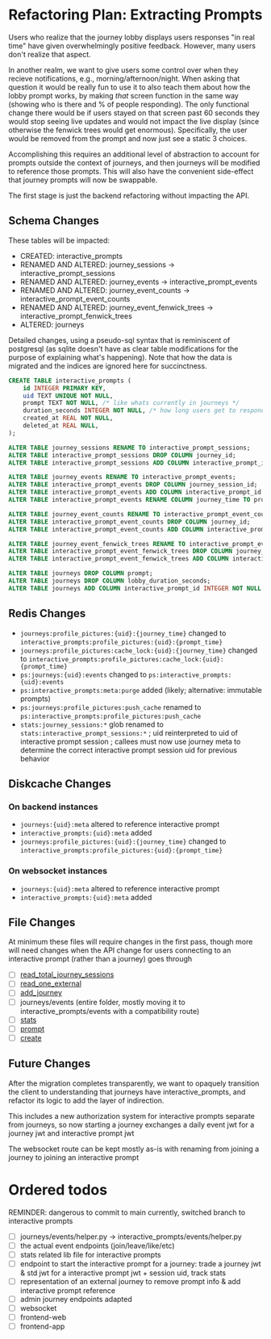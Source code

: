 # Refactoring Plan: Extracting Prompts

Users who realize that the journey lobby displays users responses "in real time"
have given overwhelmingly positive feedback. However, many users don't realize
that aspect.

In another realm, we want to give users some control over when they recieve
notifications, e.g., morning/afternoon/night. When asking that question it would
be really fun to use it to also teach them about how the lobby prompt works, by
making _that_ screen function in the same way (showing who is there and % of
people responding). The only functional change there would be if users stayed on
that screen past 60 seconds they would stop seeing live updates and would not
impact the live display (since otherwise the fenwick trees would get enormous).
Specifically, the user would be removed from the prompt and now just see a
static 3 choices.

Accomplishing this requires an additional level of abstraction to account for
prompts outside the context of journeys, and then journeys will be modified
to reference those prompts. This will also have the convenient side-effect that
journey prompts will now be swappable.

The first stage is just the backend refactoring without impacting the API.

## Schema Changes

These tables will be impacted:

- CREATED: interactive_prompts
- RENAMED AND ALTERED: journey_sessions -> interactive_prompt_sessions
- RENAMED AND ALTERED: journey_events -> interactive_prompt_events
- RENAMED AND ALTERED: journey_event_counts -> interactive_prompt_event_counts
- RENAMED AND ALTERED: journey_event_fenwick_trees -> interactive_prompt_fenwick_trees
- ALTERED: journeys

Detailed changes, using a pseudo-sql syntax that is reminiscent of postgresql (as sqlite
doesn't have as clear table modifications for the purpose of explaining what's happening).
Note that how the data is migrated and the indices are ignored here for succinctness.

```sql
CREATE TABLE interactive_prompts (
    id INTEGER PRIMARY KEY,
    uid TEXT UNIQUE NOT NULL,
    prompt TEXT NOT NULL, /* like whats currently in journeys */
    duration_seconds INTEGER NOT NULL, /* how long users get to respond */
    created_at REAL NOT NULL,
    deleted_at REAL NULL,
);

ALTER TABLE journey_sessions RENAME TO interactive_prompt_sessions;
ALTER TABLE interactive_prompt_sessions DROP COLUMN journey_id;
ALTER TABLE interactive_prompt_sessions ADD COLUMN interactive_prompt_id INTEGER NOT NULL REFERENCES interactive_prompts(id) ON DELETE CASCADE;

ALTER TABLE journey_events RENAME TO interactive_prompt_events;
ALTER TABLE interactive_prompt_events DROP COLUMN journey_session_id;
ALTER TABLE interactive_prompt_events ADD COLUMN interactive_prompt_id INTEGER NOT NULL REFERENCES interactive_prompts(id) ON DELETE CASCADE;
ALTER TABLE interactive_prompt_events RENAME COLUMN journey_time TO prompt_time;

ALTER TABLE journey_event_counts RENAME TO interactive_prompt_event_counts;
ALTER TABLE interactive_prompt_event_counts DROP COLUMN journey_id;
ALTER TABLE interactive_prompt_event_counts ADD COLUMN interactive_prompt_id INTEGER NOT NULL REFERENCES interactive_prompts(id) ON DELETE CASCADE;

ALTER TABLE journey_event_fenwick_trees RENAME TO interactive_prompt_event_fenwick_trees;
ALTER TABLE interactive_prompt_event_fenwick_trees DROP COLUMN journey_id;
ALTER TABLE interactive_prompt_event_fenwick_trees ADD COLUMN interactive_prompt_id INTEGER NOT NULL REFERENCES interactive_prompts(id) ON DELETE CASCADE;

ALTER TABLE journeys DROP COLUMN prompt;
ALTER TABLE journeys DROP COLUMN lobby_duration_seconds;
ALTER TABLE journeys ADD COLUMN interactive_prompt_id INTEGER NOT NULL REFERENCES interactive_prompts(id) ON DELETE RESTRICT;
```

## Redis Changes

- `journeys:profile_pictures:{uid}:{journey_time}` changed to `interactive_prompts:profile_pictures:{uid}:{prompt_time}`
- `journeys:profile_pictures:cache_lock:{uid}:{journey_time}` changed to `interactive_prompts:profile_pictures:cache_lock:{uid}:{prompt_time}`
- `ps:journeys:{uid}:events` changed to `ps:interactive_prompts:{uid}:events`
- `ps:interactive_prompts:meta:purge` added (likely; alternative: immutable prompts)
- `ps:journeys:profile_pictures:push_cache` renamed to `ps:interactive_prompts:profile_pictures:push_cache`
- `stats:journey_sessions:*` glob renamed to `stats:interactive_prompt_sessions:*` ; uid reinterpreted to
  uid of interactive prompt session ; callees must now use journey meta to determine the correct interactive
  prompt session uid for previous behavior

## Diskcache Changes

### On backend instances

- `journeys:{uid}:meta` altered to reference interactive prompt
- `interactive_prompts:{uid}:meta` added
- `journeys:profile_pictures:{uid}:{journey_time}` changed to `interactive_prompts:profile_pictures:{uid}:{prompt_time}`

### On websocket instances

- `journeys:{uid}:meta` altered to reference interactive prompt
- `interactive_prompts:{uid}:meta` added

## File Changes

At minimum these files will require changes in the first pass, though more will
need changes when the API change for users connecting to an interactive prompt
(rather than a journey) goes through

- [ ] [read_total_journey_sessions](admin/routes/read_total_journey_sessions.py)
- [ ] [read_one_external](daily_events/lib/read_one_external.py)
- [ ] [add_journey](daily_events/routes/add_journey.py)
- [ ] journeys/events (entire folder, mostly moving it to interactive_prompts/events with
      a compatibility route)
- [ ] [stats](journeys/lib/stats.py)
- [ ] [prompt](journeys/models/prompt.py)
- [ ] [create](journeys/routes/create.py)

## Future Changes

After the migration completes transparently, we want to opaquely transition the client
to understanding that journeys have interactive_prompts, and refactor its logic to add
the layer of indirection.

This includes a new authorization system for interactive prompts separate from
journeys, so now starting a journey exchanges a daily event jwt for a journey
jwt and interactive prompt jwt

The websocket route can be kept mostly as-is with renaming from joining a
journey to joining an interactive prompt

# Ordered todos

REMINDER: dangerous to commit to main currently, switched branch to interactive prompts

- [ ] journeys/events/helper.py -> interactive_prompts/events/helper.py
- [ ] the actual event endpoints (join/leave/like/etc)
- [ ] stats related lib file for interactive prompts
- [ ] endpoint to start the interactive prompt for a journey: trade a
      journey jwt & std jwt for a interactive prompt jwt + session uid, track stats
- [ ] representation of an external journey to remove prompt info & add
      interactive prompt reference
- [ ] admin journey endpoints adapted
- [ ] websocket
- [ ] frontend-web
- [ ] frontend-app
